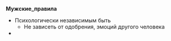 __Мужские_правила__

- Психологически независимым быть
  - Не зависеть от одобрения, эмоций другого человека
- 